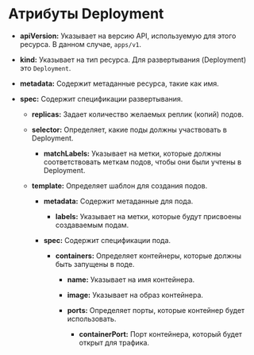 # Атрибуты Deployment

- **apiVersion:** Указывает на версию API, используемую для этого ресурса. В данном случае, `apps/v1`.

- **kind:** Указывает на тип ресурса. Для развертывания (Deployment) это `Deployment`.

- **metadata:** Содержит метаданные ресурса, такие как имя.

- **spec:** Содержит спецификации развертывания.

  - **replicas:** Задает количество желаемых реплик (копий) подов.

  - **selector:** Определяет, какие поды должны участвовать в Deployment.

    - **matchLabels:** Указывает на метки, которые должны соответствовать меткам подов, чтобы они были учтены в Deployment.

  - **template:** Определяет шаблон для создания подов.

    - **metadata:** Содержит метаданные для пода.

      - **labels:** Указывает на метки, которые будут присвоены создаваемым подам.

    - **spec:** Содержит спецификации пода.

      - **containers:** Определяет контейнеры, которые должны быть запущены в поде.

        - **name:** Указывает на имя контейнера.

        - **image:** Указывает на образ контейнера.

        - **ports:** Определяет порты, которые контейнер будет использовать.

          - **containerPort:** Порт контейнера, который будет открыт для трафика.
